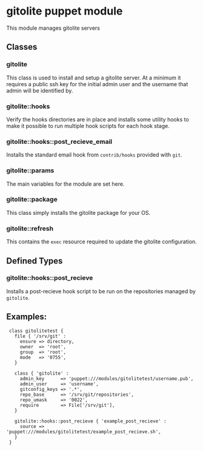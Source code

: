 # gitolite puppet module

This module manages gitolite servers

## Classes

### gitolite

This class is used to install and setup a gitolite server.  At a minimum it
requires a public ssh key for the initial admin user and the username that 
admin will be identified by.

### gitolite::hooks

Verify the hooks directories are in place and installs some utility hooks
to make it possible to run multiple hook scripts for each hook stage.

### gitolite::hooks::post_recieve_email

Installs the standard email hook from `contrib/hooks` provided with `git`.

### gitolite::params

The main variables for the module are set here.

### gitolite::package

This class simply installs the gitolite package for your OS.

### gitolite::refresh

This contains the `exec` resource required to update the gitolite configuration.

## Defined Types

### gitolite::hooks::post_recieve

Installs a post-recieve hook script to be run on the repositories managed
by `gitolite`.

## Examples:

     class gitolitetest {
       file { '/srv/git' :
         ensure => directory,
         owner  => 'root',
         group  => 'root',
         mode   => '0755',
       }
    
       class { 'gitolite' :
         admin_key      => 'puppet:///modules/gitolitetest/username.pub',
         admin_user     => 'username',
         gitconfig_keys => '.*',
         repo_base      => '/srv/git/repositories',
         repo_umask     => '0022',
         require        => File['/srv/git'],
       }
       
       gitolite::hooks::post_recieve { 'example_post_recieve' :
         source => 'puppet:///modules/gitolitetest/example_post_recieve.sh',
       }
     }
